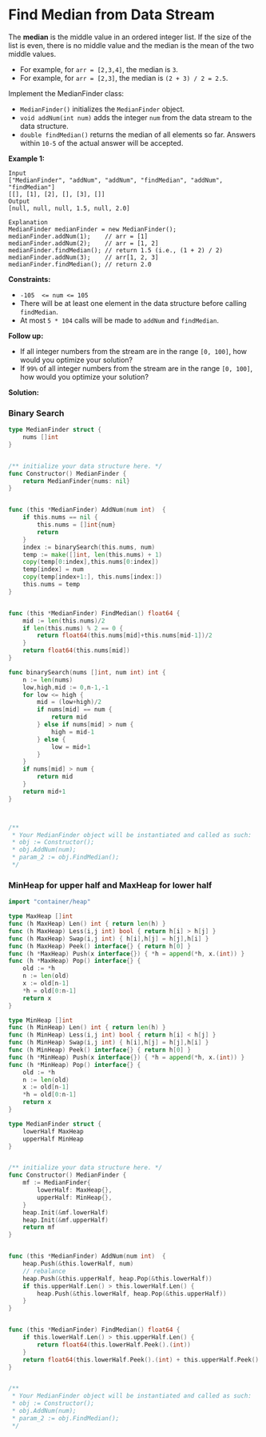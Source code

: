 # Find Median from Data Stream

The  **median**  is the middle value in an ordered integer list. If the size of the list is even, there is no middle value and the median is the mean of the two middle values.

-   For example, for  `arr = [2,3,4]`, the median is  `3`.
-   For example, for  `arr = [2,3]`, the median is  `(2 + 3) / 2 = 2.5`.

Implement the MedianFinder class:

-   `MedianFinder()`  initializes the  `MedianFinder`  object.
-   `void addNum(int num)`  adds the integer  `num`  from the data stream to the data structure.
-   `double findMedian()`  returns the median of all elements so far. Answers within  `10-5`  of the actual answer will be accepted.

**Example 1:**

	Input
	["MedianFinder", "addNum", "addNum", "findMedian", "addNum", "findMedian"]
	[[], [1], [2], [], [3], []]
	Output
	[null, null, null, 1.5, null, 2.0]

	Explanation
	MedianFinder medianFinder = new MedianFinder();
	medianFinder.addNum(1);    // arr = [1]
	medianFinder.addNum(2);    // arr = [1, 2]
	medianFinder.findMedian(); // return 1.5 (i.e., (1 + 2) / 2)
	medianFinder.addNum(3);    // arr[1, 2, 3]
	medianFinder.findMedian(); // return 2.0

**Constraints:**

-   `-105  <= num <= 105`
-   There will be at least one element in the data structure before calling  `findMedian`.
-   At most  `5 * 104`  calls will be made to  `addNum`  and  `findMedian`.

**Follow up:**

-   If all integer numbers from the stream are in the range  `[0, 100]`, how would you optimize your solution?
-   If  `99%`  of all integer numbers from the stream are in the range  `[0, 100]`, how would you optimize your solution?

**Solution:**

### Binary Search
```go
type MedianFinder struct {
    nums []int
}


/** initialize your data structure here. */
func Constructor() MedianFinder {
    return MedianFinder{nums: nil}
}


func (this *MedianFinder) AddNum(num int)  {
    if this.nums == nil {
        this.nums = []int{num}
        return
    }
    index := binarySearch(this.nums, num)
    temp := make([]int, len(this.nums) + 1)
    copy(temp[0:index],this.nums[0:index])
    temp[index] = num
    copy(temp[index+1:], this.nums[index:])
    this.nums = temp
}


func (this *MedianFinder) FindMedian() float64 {
    mid := len(this.nums)/2
    if len(this.nums) % 2 == 0 {
        return float64(this.nums[mid]+this.nums[mid-1])/2
    }
    return float64(this.nums[mid])
}

func binarySearch(nums []int, num int) int {
    n := len(nums)
    low,high,mid := 0,n-1,-1
    for low <= high {
        mid = (low+high)/2
        if nums[mid] == num { 
            return mid 
        } else if nums[mid] > num { 
            high = mid-1
        } else {
            low = mid+1
        }
    }
    if nums[mid] > num {
        return mid
    }
    return mid+1
}



/**
 * Your MedianFinder object will be instantiated and called as such:
 * obj := Constructor();
 * obj.AddNum(num);
 * param_2 := obj.FindMedian();
 */
```

### MinHeap for upper half and MaxHeap for lower half

```go
import "container/heap"

type MaxHeap []int
func (h MaxHeap) Len() int { return len(h) }
func (h MaxHeap) Less(i,j int) bool { return h[i] > h[j] }
func (h MaxHeap) Swap(i,j int) { h[i],h[j] = h[j],h[i] }
func (h MaxHeap) Peek() interface{} { return h[0] }
func (h *MaxHeap) Push(x interface{}) { *h = append(*h, x.(int)) }
func (h *MaxHeap) Pop() interface{} {
    old := *h
    n := len(old)
    x := old[n-1]
    *h = old[0:n-1]
    return x
}

type MinHeap []int
func (h MinHeap) Len() int { return len(h) }
func (h MinHeap) Less(i,j int) bool { return h[i] < h[j] }
func (h MinHeap) Swap(i,j int) { h[i],h[j] = h[j],h[i] }
func (h MinHeap) Peek() interface{} { return h[0] }
func (h *MinHeap) Push(x interface{}) { *h = append(*h, x.(int)) }
func (h *MinHeap) Pop() interface{} {
    old := *h
    n := len(old)
    x := old[n-1]
    *h = old[0:n-1]
    return x
}

type MedianFinder struct {
    lowerHalf MaxHeap
    upperHalf MinHeap
}


/** initialize your data structure here. */
func Constructor() MedianFinder {
    mf := MedianFinder{
        lowerHalf: MaxHeap{},
        upperHalf: MinHeap{},
    }
    heap.Init(&mf.lowerHalf)
    heap.Init(&mf.upperHalf)
    return mf
}


func (this *MedianFinder) AddNum(num int)  {
    heap.Push(&this.lowerHalf, num)
    // rebalance
    heap.Push(&this.upperHalf, heap.Pop(&this.lowerHalf))
    if this.upperHalf.Len() > this.lowerHalf.Len() {
        heap.Push(&this.lowerHalf, heap.Pop(&this.upperHalf))
    }
}


func (this *MedianFinder) FindMedian() float64 {
    if this.lowerHalf.Len() > this.upperHalf.Len() {
        return float64(this.lowerHalf.Peek().(int))
    }
    return float64(this.lowerHalf.Peek().(int) + this.upperHalf.Peek().(int))/2
}


/**
 * Your MedianFinder object will be instantiated and called as such:
 * obj := Constructor();
 * obj.AddNum(num);
 * param_2 := obj.FindMedian();
 */
```
